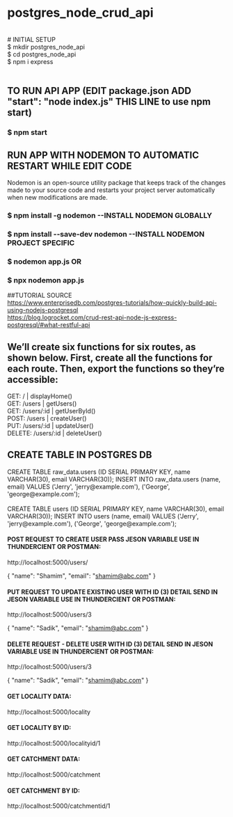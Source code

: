 # postgres_node_crud_api <br>

<br>
# INITIAL SETUP <br>
$ mkdir postgres_node_api <br>
$ cd postgres_node_api <br>
$ npm i express <br>
<br>

## TO RUN API APP (EDIT package.json ADD "start": "node index.js" THIS LINE to use npm start) <br>

### $ npm start <br>

## RUN APP WITH NODEMON TO AUTOMATIC RESTART WHILE EDIT CODE <br>

Nodemon is an open-source utility package that keeps track of the changes made to your source code and restarts your project server automatically when new modifications are made. <br>

### $ npm install -g nodemon --INSTALL NODEMON GLOBALLY <br>

### $ npm install --save-dev nodemon --INSTALL NODEMON PROJECT SPECIFIC <br>

### $ nodemon app.js OR <br>

### $ npx nodemon app.js <br>

##TUTORIAL SOURCE <br>
https://www.enterprisedb.com/postgres-tutorials/how-quickly-build-api-using-nodejs-postgresql <br>
https://blog.logrocket.com/crud-rest-api-node-js-express-postgresql/#what-restful-api <br>

## We’ll create six functions for six routes, as shown below. First, create all the functions for each route. Then, export the functions so they’re accessible: <br>

GET: / | displayHome() <br>
GET: /users | getUsers() <br>
GET: /users/:id | getUserById() <br>
POST: /users | createUser() <br>
PUT: /users/:id | updateUser() <br>
DELETE: /users/:id | deleteUser() <br>

## CREATE TABLE IN POSTGRES DB <br>

<html>
<body>
<p>
CREATE TABLE raw_data.users (ID SERIAL PRIMARY KEY, name VARCHAR(30), email VARCHAR(30));
INSERT INTO raw_data.users (name, email)
VALUES ('Jerry', 'jerry@example.com'), ('George', 'george@example.com');
  <br>
  <br>
CREATE TABLE users (ID SERIAL PRIMARY KEY, name VARCHAR(30), email VARCHAR(30));
INSERT INTO users (name, email)
  VALUES ('Jerry', 'jerry@example.com'), ('George', 'george@example.com');
  </p>
</body>
</html>

#### POST REQUEST TO CREATE USER PASS JESON VARIABLE USE IN THUNDERCIENT OR POSTMAN: <br>

http://localhost:5000/users/

{
"name": "Shamim",
"email": "shamim@abc.com"
}

#### PUT REQUEST TO UPDATE EXISTING USER WITH ID (3) DETAIL SEND IN JESON VARIABLE USE IN THUNDERCIENT OR POSTMAN: <br>

http://localhost:5000/users/3

{
"name": "Sadik",
"email": "shamim@abc.com"
}

#### DELETE REQUEST - DELETE USER WITH ID (3) DETAIL SEND IN JESON VARIABLE USE IN THUNDERCIENT OR POSTMAN: <br>

http://localhost:5000/users/3

{
"name": "Sadik",
"email": "shamim@abc.com"
}

#### GET LOCALITY DATA: <br>

http://localhost:5000/locality <br>

#### GET LOCALITY BY ID: <br>

http://localhost:5000/localityid/1 <br>

#### GET CATCHMENT DATA: <br>

http://localhost:5000/catchment <br>

#### GET CATCHMENT BY ID: <br>

http://localhost:5000/catchmentid/1 <br>
